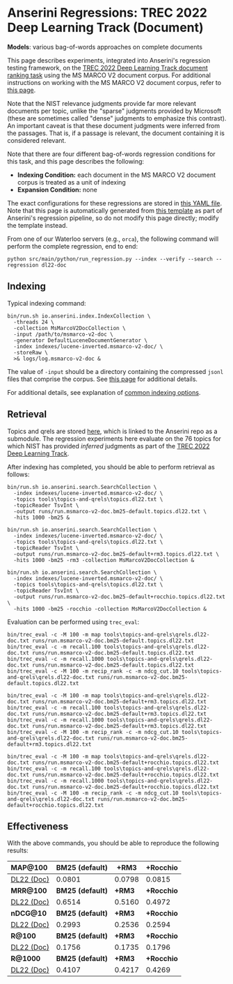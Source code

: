 # Anserini Regressions: TREC 2022 Deep Learning Track (Document)

**Models**: various bag-of-words approaches on complete documents

This page describes experiments, integrated into Anserini's regression testing framework, on the [TREC 2022 Deep Learning Track document ranking task](https://trec.nist.gov/data/deep2022.html) using the MS MARCO V2 document corpus.
For additional instructions on working with the MS MARCO V2 document corpus, refer to [this page](../../docs/experiments-msmarco-v2.md).

Note that the NIST relevance judgments provide far more relevant documents per topic, unlike the "sparse" judgments provided by Microsoft (these are sometimes called "dense" judgments to emphasize this contrast).
An important caveat is that these document judgments were inferred from the passages.
That is, if a passage is relevant, the document containing it is considered relevant.

Note that there are four different bag-of-words regression conditions for this task, and this page describes the following:

+ **Indexing Condition:** each document in the MS MARCO V2 document corpus is treated as a unit of indexing
+ **Expansion Condition:** none

The exact configurations for these regressions are stored in [this YAML file](../../src/main/resources/regression/dl22-doc.yaml).
Note that this page is automatically generated from [this template](../../src/main/resources/docgen/templates/dl22-doc.template) as part of Anserini's regression pipeline, so do not modify this page directly; modify the template instead.

From one of our Waterloo servers (e.g., `orca`), the following command will perform the complete regression, end to end:

```
python src/main/python/run_regression.py --index --verify --search --regression dl22-doc
```

## Indexing

Typical indexing command:

```
bin/run.sh io.anserini.index.IndexCollection \
  -threads 24 \
  -collection MsMarcoV2DocCollection \
  -input /path/to/msmarco-v2-doc \
  -generator DefaultLuceneDocumentGenerator \
  -index indexes/lucene-inverted.msmarco-v2-doc/ \
  -storeRaw \
  >& logs/log.msmarco-v2-doc &
```

The value of `-input` should be a directory containing the compressed `jsonl` files that comprise the corpus.
See [this page](../../docs/experiments-msmarco-v2.md) for additional details.

For additional details, see explanation of [common indexing options](../../docs/common-indexing-options.md).

## Retrieval

Topics and qrels are stored [here](https://github.com/castorini/anserini-tools/tree/master/topics-and-qrels), which is linked to the Anserini repo as a submodule.
The regression experiments here evaluate on the 76 topics for which NIST has provided _inferred_ judgments as part of the [TREC 2022 Deep Learning Track](https://trec.nist.gov/data/deep2022.html).

After indexing has completed, you should be able to perform retrieval as follows:

```
bin/run.sh io.anserini.search.SearchCollection \
  -index indexes/lucene-inverted.msmarco-v2-doc/ \
  -topics tools\topics-and-qrels\topics.dl22.txt \
  -topicReader TsvInt \
  -output runs/run.msmarco-v2-doc.bm25-default.topics.dl22.txt \
  -hits 1000 -bm25 &

bin/run.sh io.anserini.search.SearchCollection \
  -index indexes/lucene-inverted.msmarco-v2-doc/ \
  -topics tools\topics-and-qrels\topics.dl22.txt \
  -topicReader TsvInt \
  -output runs/run.msmarco-v2-doc.bm25-default+rm3.topics.dl22.txt \
  -hits 1000 -bm25 -rm3 -collection MsMarcoV2DocCollection &

bin/run.sh io.anserini.search.SearchCollection \
  -index indexes/lucene-inverted.msmarco-v2-doc/ \
  -topics tools\topics-and-qrels\topics.dl22.txt \
  -topicReader TsvInt \
  -output runs/run.msmarco-v2-doc.bm25-default+rocchio.topics.dl22.txt \
  -hits 1000 -bm25 -rocchio -collection MsMarcoV2DocCollection &
```

Evaluation can be performed using `trec_eval`:

```
bin/trec_eval -c -M 100 -m map tools\topics-and-qrels\qrels.dl22-doc.txt runs/run.msmarco-v2-doc.bm25-default.topics.dl22.txt
bin/trec_eval -c -m recall.100 tools\topics-and-qrels\qrels.dl22-doc.txt runs/run.msmarco-v2-doc.bm25-default.topics.dl22.txt
bin/trec_eval -c -m recall.1000 tools\topics-and-qrels\qrels.dl22-doc.txt runs/run.msmarco-v2-doc.bm25-default.topics.dl22.txt
bin/trec_eval -c -M 100 -m recip_rank -c -m ndcg_cut.10 tools\topics-and-qrels\qrels.dl22-doc.txt runs/run.msmarco-v2-doc.bm25-default.topics.dl22.txt

bin/trec_eval -c -M 100 -m map tools\topics-and-qrels\qrels.dl22-doc.txt runs/run.msmarco-v2-doc.bm25-default+rm3.topics.dl22.txt
bin/trec_eval -c -m recall.100 tools\topics-and-qrels\qrels.dl22-doc.txt runs/run.msmarco-v2-doc.bm25-default+rm3.topics.dl22.txt
bin/trec_eval -c -m recall.1000 tools\topics-and-qrels\qrels.dl22-doc.txt runs/run.msmarco-v2-doc.bm25-default+rm3.topics.dl22.txt
bin/trec_eval -c -M 100 -m recip_rank -c -m ndcg_cut.10 tools\topics-and-qrels\qrels.dl22-doc.txt runs/run.msmarco-v2-doc.bm25-default+rm3.topics.dl22.txt

bin/trec_eval -c -M 100 -m map tools\topics-and-qrels\qrels.dl22-doc.txt runs/run.msmarco-v2-doc.bm25-default+rocchio.topics.dl22.txt
bin/trec_eval -c -m recall.100 tools\topics-and-qrels\qrels.dl22-doc.txt runs/run.msmarco-v2-doc.bm25-default+rocchio.topics.dl22.txt
bin/trec_eval -c -m recall.1000 tools\topics-and-qrels\qrels.dl22-doc.txt runs/run.msmarco-v2-doc.bm25-default+rocchio.topics.dl22.txt
bin/trec_eval -c -M 100 -m recip_rank -c -m ndcg_cut.10 tools\topics-and-qrels\qrels.dl22-doc.txt runs/run.msmarco-v2-doc.bm25-default+rocchio.topics.dl22.txt
```

## Effectiveness

With the above commands, you should be able to reproduce the following results:

| **MAP@100**                                                                                                  | **BM25 (default)**| **+RM3**  | **+Rocchio**|
|:-------------------------------------------------------------------------------------------------------------|-----------|-----------|-----------|
| [DL22 (Doc)](https://microsoft.github.io/msmarco/TREC-Deep-Learning)                                         | 0.0801    | 0.0798    | 0.0815    |
| **MRR@100**                                                                                                  | **BM25 (default)**| **+RM3**  | **+Rocchio**|
| [DL22 (Doc)](https://microsoft.github.io/msmarco/TREC-Deep-Learning)                                         | 0.6514    | 0.5160    | 0.4972    |
| **nDCG@10**                                                                                                  | **BM25 (default)**| **+RM3**  | **+Rocchio**|
| [DL22 (Doc)](https://microsoft.github.io/msmarco/TREC-Deep-Learning)                                         | 0.2993    | 0.2536    | 0.2594    |
| **R@100**                                                                                                    | **BM25 (default)**| **+RM3**  | **+Rocchio**|
| [DL22 (Doc)](https://microsoft.github.io/msmarco/TREC-Deep-Learning)                                         | 0.1756    | 0.1735    | 0.1796    |
| **R@1000**                                                                                                   | **BM25 (default)**| **+RM3**  | **+Rocchio**|
| [DL22 (Doc)](https://microsoft.github.io/msmarco/TREC-Deep-Learning)                                         | 0.4107    | 0.4217    | 0.4269    |
